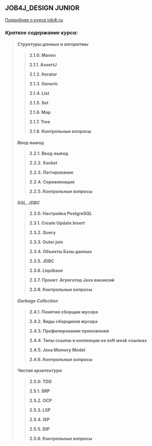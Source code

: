 ## JOB4J_DESIGN JUNIOR
[Подробнее о курсе job4j.ru](https://job4j.ru/java_with_zero_to_job.html).

### _Краткое содержание курса:_
> #### _Структуры данных и алгоритмы_
>> **2.1.0. Maven**
>>
>> **2.1.1. AssertJ**
>>
>> **2.1.2. Iterator**
>>
>> **2.1.3. Generic**
>>
>> **2.1.4. List**
>>
>> **2.1.5. Set**
>> 
>> **2.1.6. Map**
>>   
>> **2.1.7. Tree**
>>
>> **2.1.8. Контрольные вопросы**
>> 
> #### _Ввод-вывод_ 
>> **2.2.1. Ввод-вывод**
>> 
>> **2.2.2. Socket**
>>  
>> **2.2.3. Логгирование**
>>   
>> **2.2.4. Сериализация**
>>  
>> **2.2.5. Контрольные вопросы**
>
> #### _SQL, JDBC_
>> **2.3.0. Настройка PostgreSQL**
>>   
>> **2.3.1. Create Update Insert**
>>   
>> **2.3.2. Query**
>>   
>> **2.3.3. Outer join**
>>   
>> **2.3.4. Объекты Базы данных**
>>   
>> **2.3.5. JDBC**
>>   
>> **2.3.6. Liquibase**
>>   
>> **2.3.7. Проект. Агрегатор Java вакансий**
>>   
>> **2.3.8. Контрольные вопросы**
>>
> #### _Garbage Collection_
>> **2.4.1. Понятие сборщик мусора**
>>   
>> **2.4.2. Виды сборщиков мусора**
>>
>> **2.4.3. Профилирование приложения**
>> 
>> **2.4.4. Типы ссылок и коллекции на soft weak ссылках**
>>   
>> **2.4.5. Java Memory Model**
>>  
>> **2.4.6. Контрольные вопросы**
>>
> #### _Чистая архитектура_   
>> **2.5.0. TDD**
>>  
>> **2.5.1. SRP**
>>
>> **2.5.2. OCP**
>>
>> **2.5.3. LSP**
>>
>> **2.5.4. ISP**
>>   
>> **2.5.5. DIP**
>>
>> **2.5.6. Контрольные вопросы**<br>
